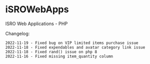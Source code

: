 # iSROWebApps
ISRO Web Applications - PHP

Changelog:
```
2022-11-19 - Fixed bug on VIP limited items purchase issue
2022-11-18 - Fixed expendables and avatar category link issue
2022-11-18 - Fixed rand() issue on php 8
2022-11-16 - Fixed missing item_quantity column
```

